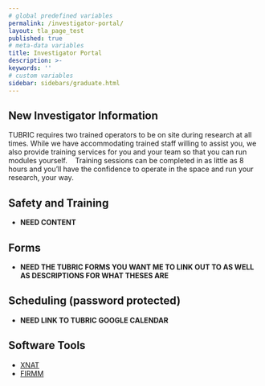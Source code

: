 ```yaml
---
# global predefined variables
permalink: /investigator-portal/
layout: tla_page_test
published: true
# meta-data variables
title: Investigator Portal
description: >-
keywords: ''
# custom variables
sidebar: sidebars/graduate.html
---
```

## New Investigator Information
TUBRIC requires two trained operators to be on site during research at all times. While we have accommodating trained staff willing to assist you, we also provide training services for you and your team so that you can run modules yourself. 
 
Training sessions can be completed in as little as 8 hours and you’ll have the confidence to operate in the space and run your research, your way.

## Safety and Training
- **NEED CONTENT**<br>

## Forms
- **NEED THE TUBRIC FORMS YOU WANT ME TO LINK OUT TO AS WELL AS DESCRIPTIONS FOR WHAT THESES ARE**<br>

## Scheduling (password protected)
- **NEED LINK TO TUBRIC GOOGLE CALENDAR**<br>

## Software Tools
- [XNAT](https://www.xnat.org/)<br>
- [FIRMM](https://firmm.io/)<br> 
